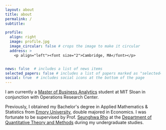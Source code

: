 ```yaml
---
layout: about
title: about
permalink: /
subtitle: 

profile:
  align: right
  image: profile.jpg
  image_circular: false # crops the image to make it circular
  address: >
    <p align="left"><font size="2">Cambridge, MA</font></p>


news: false  # includes a list of news items
selected_papers: false # includes a list of papers marked as "selected={true}"
social: true  # includes social icons at the bottom of the page
---
```


<!-- **Currently**{: style="color: #990000; opacity: 0.80;" }, -->
I am currently a [Master of Business Analytics](https://mitsloan.mit.edu/master-of-business-analytics#tour-welcome) student at MIT Sloan in conjunction with Operations Research Center.

Previously, I obtained my Bachelor's degree in Applied Mathematics & Statistics from [Emory University](https://www.emory.edu/home/index.html), double majored in Economics. I was fortunate to be supervised by Prof. [Seunghwa Rho](https://seunghwarho.github.io/) at the [Department of Quantitative Theory and Methods](https://quantitative.emory.edu/) during my undergraduate studies.
